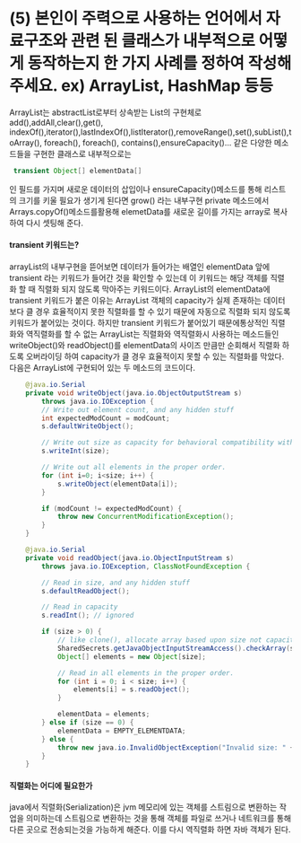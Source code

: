 # (5) 본인이 주력으로 사용하는 언어에서 자료구조와 관련 된 클래스가 내부적으로 어떻게 동작하는지 한 가지 사례를 정하여 작성해주세요. ex) ArrayList, HashMap 등등

ArrayList는 abstractList로부터 상속받는 List의 구현체로 
add(),addAll,clear(),get(), indexOf(),iterator(),lastIndexOf(),listIterator(),removeRange(),set(),subList(),toArray(), foreach(), foreach(), contains(),ensureCapacity()... 같은 다양한 메소드들을 구현한 클래스로 내부적으로는 
 ```java
  transient Object[] elementData[] 
  ```
인 필드를 가지며 새로운 데이터의 삽입이나 ensureCapacity()메소드를 통해 리스트의 크기를 키울 필요가 생기게 된다면 grow() 라는 내부구현 private 메소드에서 Arrays.copyOf()메소드를활용해 elemetData를 새로운 길이를 가지는 array로 복사하여 다시 셋팅해 준다.


#### transient 키워드는?
arrayList의 내부구현을 뜯어보면 데이터가 들어가는 배열인 elementData 앞에 transient 라는 키워드가 들어간 것을 확인할 수 있는데 이 키워드는 해당 객체를 직렬화 할 때 직렬화 되지 않도록 막아주는 키워드이다. ArrayList의 elementData에 transient 키워드가 붙은 이유는 ArrayList 객체의 capacity가 실제 존재하는 데이터보다 클 경우 효율적이지 못한 직렬화를 할 수 있기 때문에 자동으로 직렬화 되지 않도록 키워드가 붙어있는 것이다.
하지만 transient 키워드가 붙어있기 때문에통상적인 직렬화와 역직렬화를 할 수 없는 ArrayList는 직렬화와 역직렬화시 사용하는 메소드들인 writeObject()와 readObject()를 elementData의 사이즈 만큼만 순회해서 직렬화 하도록 오버라이딩 하여 capacity가 클 경우 효율적이지 못할 수 있는 직렬화를 막았다. 다음은 ArrayList에 구현되어 있는 두 메소드의 코드이다.
```java
    @java.io.Serial
    private void writeObject(java.io.ObjectOutputStream s)
        throws java.io.IOException {
        // Write out element count, and any hidden stuff
        int expectedModCount = modCount;
        s.defaultWriteObject();

        // Write out size as capacity for behavioral compatibility with clone()
        s.writeInt(size);

        // Write out all elements in the proper order.
        for (int i=0; i<size; i++) {
            s.writeObject(elementData[i]);
        }

        if (modCount != expectedModCount) {
            throw new ConcurrentModificationException();
        }
    }

```


```java
    @java.io.Serial
    private void readObject(java.io.ObjectInputStream s)
        throws java.io.IOException, ClassNotFoundException {

        // Read in size, and any hidden stuff
        s.defaultReadObject();

        // Read in capacity
        s.readInt(); // ignored

        if (size > 0) {
            // like clone(), allocate array based upon size not capacity
            SharedSecrets.getJavaObjectInputStreamAccess().checkArray(s, Object[].class, size);
            Object[] elements = new Object[size];

            // Read in all elements in the proper order.
            for (int i = 0; i < size; i++) {
                elements[i] = s.readObject();
            }

            elementData = elements;
        } else if (size == 0) {
            elementData = EMPTY_ELEMENTDATA;
        } else {
            throw new java.io.InvalidObjectException("Invalid size: " + size);
        }
    }

```
#### 직렬화는 어디에 필요한가
java에서 직렬화(Serialization)은 jvm 메모리에 있는 객체를 스트림으로 변환하는 작업을 의미하는데 스트림으로 변환하는 것을 통해 객체를 파일로 쓰거나 네트워크를 통해 다른 곳으로 전송되는것을 가능하게 해준다. 이를 다시 역직렬화 하면 자바 객체가 된다.

